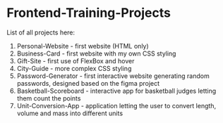 # Frontend-Training-Projects

List of all projects here:
1. Personal-Website - first website (HTML only)
2. Business-Card - first website with my own CSS styling
3. Gift-Site - first use of FlexBox and hover
4. City-Guide - more complex CSS styling
5. Password-Generator - first interactive website generating random passwords, designed based on the figma project
6. Basketball-Scoreboard - interactive app for basketball judges letting them count the points
7. Unit-Conversion-App - application letting the user to convert length, volume and mass into different units
